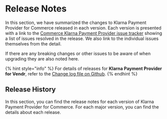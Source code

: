 # Release Notes

In this section, we have summarized the changes to Klarna Payment Provider for Commerce released in each version. Each version is presented with a link to the [Commerce Klarna Payment Provider issue tracker](https://github.com/umbraco/Umbraco.Commerce.PaymentProviders.Klarna/issues) showing a list of issues resolved in the release.  We also link to the individual issues themselves from the detail.

If there are any breaking changes or other issues to be aware of when upgrading they are also noted here.

{% hint style="info" %}
For details of releases for **Klarna Payment Provider for Vendr**, refer to the [Change log file on Github](../../changelog-archive/klarna.md).
{% endhint %}

## Release History

In this section, you can find the release notes for each version of Klarna Payment Provider for Commerce. For each major version, you can find the details about each release.
